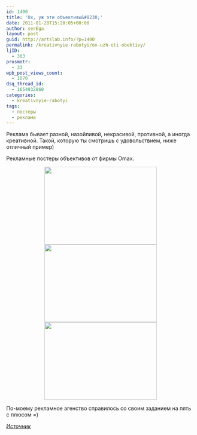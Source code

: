 ```yaml
---
id: 1400
title: 'Ох, уж эти объективы&#8230;'
date: 2011-01-28T15:20:05+00:00
author: serEga
layout: post
guid: http://artslab.info/?p=1400
permalink: /kreativnyie-rabotyi/ox-uzh-eti-obektivy/
ljID:
  - 303
prosmotr:
  - 33
wpb_post_views_count:
  - 1070
dsq_thread_id:
  - 1654932860
categories:
  - kreativnyie-rabotyi
tags:
  - постеры
  - реклама
---
```

Реклама бывает разной, назойливой, некрасивой, противной, а иногда креативной. Такой, которую ты смотришь с удовольствием, ниже отличный пример)

Рекламные постеры объективов от фирмы Omax.

<center>
  <a href="{{site.img_cdn}}/omax.jpg"><img src="{{site.img_cdn}}/omax-300x208.jpg" alt="" title="omax" width="300" height="208" class="alignnone size-medium wp-image-1401" /></a><br /> <a href="{{site.img_cdn}}/omax_1.jpg"><img src="{{site.img_cdn}}/omax_1-300x208.jpg" alt="" title="omax_1" width="300" height="208" class="alignnone size-medium wp-image-1402" srcset="{{site.img_cdn}}/omax_1-300x208.jpg 300w, {{site.img_cdn}}/omax_1.jpg 800w" sizes="(max-width: 300px) 100vw, 300px" /></a><br /> <a href="{{site.img_cdn}}/omax2.jpg"><img src="{{site.img_cdn}}/omax2-300x208.jpg" alt="" title="omax" width="300" height="208" class="alignnone size-medium wp-image-1401" /></a>
</center>

По-моему рекламное агенство справилось со своим заданием на пять с плюсом =)

_<a href="http://www.advertka.ru/media/prints/18033/" target="_blank">Источник</a>_